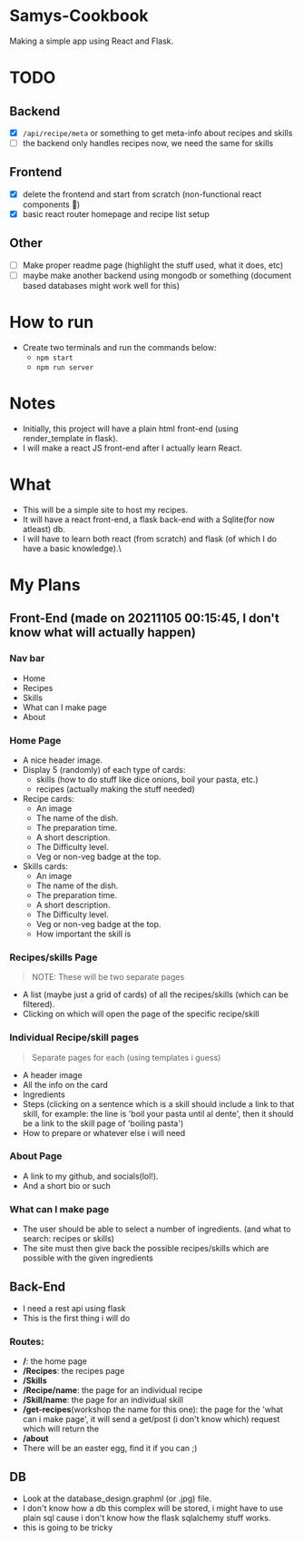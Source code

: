 # Samys-Cookbook
Making a simple app using React and Flask.
# TODO
## Backend
- [x] `/api/recipe/meta` or something to get meta-info about recipes and skills
- [ ] the backend only handles recipes now, we need the same for skills
## Frontend
- [x] delete the frontend and start from scratch (non-functional react components 🤮)
- [x] basic react router homepage and recipe list setup
## Other
- [ ] Make proper readme page (highlight the stuff used, what it does, etc)
- [ ] maybe make another backend using mongodb or something (document based databases might work well for this)
# How to run
- Create two terminals and run the commands below:
   - `npm start`
   - `npm run server`
# Notes
- Initially, this project will have a plain html front-end (using render_template in flask).
- I will make a react JS front-end after I actually learn React.
# What
- This will be a simple site to host my recipes.
- It will have a react front-end, a flask back-end with a Sqlite(for now atleast) db.
- I will have to learn both react (from scratch) and flask (of which I do have a basic knowledge).\
# My Plans
## Front-End (made on 20211105 00:15:45, I don't know what will actually happen)
### Nav bar
- Home
- Recipes
- Skills
- What can I make page
- About
### Home Page
- A nice header image.
- Display 5 (randomly) of each type of cards: 
  - skills (how to do stuff like dice onions, boil your pasta, etc.)
  - recipes (actually making the stuff needed)
- Recipe cards:
  - An image
  - The name of the dish.
  - The preparation time.
  - A short description.
  - The Difficulty level.
  - Veg or non-veg badge at the top.
- Skills cards:
  - An image
  - The name of the dish.
  - The preparation time.
  - A short description.
  - The Difficulty level.
  - Veg or non-veg badge at the top.
  - How important the skill is
### Recipes/skills Page
> NOTE: These will be two separate pages
- A list (maybe just a grid of cards) of all the recipes/skills (which can be filtered).
- Clicking on which will open the page of the specific recipe/skill
### Individual Recipe/skill pages
> Separate pages for each (using templates i guess)
- A header image
- All the info on the card
- Ingredients
- Steps (clicking on a sentence which is a skill should include a link to that skill, for example: the line is 'boil your pasta until al dente', then it should be a link to the skill page of 'boiling pasta')
- How to prepare or whatever else i will need
### About Page
- A link to my github, and socials(lol!).
- And a short bio or such
### What can I make page
- The user should be able to select a number of ingredients. (and what to search: recipes or skills)
- The site must then give back the possible recipes/skills which are possible with the given ingredients
## Back-End
- I need a rest api using flask
- This is the first thing i will do
### Routes:
- **/**: the home page
- **/Recipes**: the recipes page
- **/Skills**
- **/Recipe/name**: the page for an individual recipe
- **/Skill/name**: the page for an individual skill
- **/get-recipes**(workshop the name for this one): the page for the 'what can i make page', it will send a get/post (i don't know which) request which will return the 
- **/about**
- There will be an easter egg, find it if you can ;)
## DB
- Look at the database_design.graphml (or .jpg) file.
- I don't know how a db this complex will be stored, i might have to use plain sql cause i don't know how the flask sqlalchemy stuff works.
- this is going to be tricky
